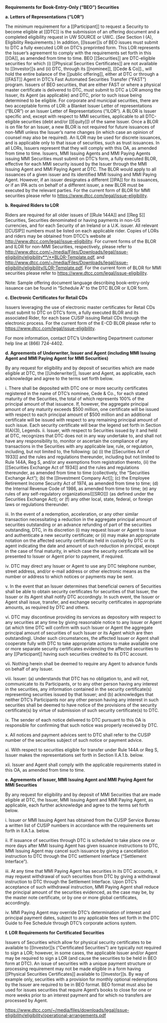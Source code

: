 **Requirements for Book-Entry-Only (“BEO”) Securities**

**a. Letters of Representations (“LOR”)**

The minimum requirement for a [[Participant]] to request a Security to become eligible at [[DTC]] is the submission of an offering document and a completed eligibility request in UW SOURCE or UWC. (_See_ Section I (A), Eligibility Requirements.) In addition, [[Issuer]]s of BEO issues must submit to DTC a fully executed LOR on DTC’s preprinted form. This LOR represents the Issuer’s agreement to comply with the requirements set forth in this [[OA]], as amended from time to time. BEO [[Securities]] are DTC-eligible securities for which (i) [[Physical Securities Certificates]] are not available to [[Investor]]s and (ii) DTC, through its [[nominee]], [[Cede & Co]]., will hold the entire balance of the [[public offering]], either at DTC or through a [[FAST]] Agent in DTC’s Fast Automated Securities Transfer (“FAST”) program. Issuers of BEO securities, that are either FAST or where a physical master certificate is delivered to DTC, must submit to DTC a LOR among the Issuer, its Agent (as applicable) and DTC, prior to such issue being determined to be eligible. For corporate and municipal securities, there are two acceptable forms of LOR: a Blanket Issuer Letter of representations (“BLOR”) or an Issuer Letter of Representations (“ILOR”). A BLOR is Issuer specific and, except with respect to MMI securities, applicable to all DTC-eligible securities (debt and/or [[Equity]]) of the same Issuer. Once a BLOR is on file for an Issuer, a new BLOR is not required for future issuances of non-MMI unless the Issuer’s name changes (in which case an opinion of counsel may also be required). An ILOR may be used for discrete issuances, and is applicable only to that issue of securities, such as trust issuances. In all LORs, Issuers represent that they will comply with this OA, as amended from time to time. Issuers, MMI Issuing Agents and MMI Paying Agents issuing MMI Securities must submit on DTC’s form, a fully executed BLOR, effective for each MMI security issued by the Issuer through the MMI Issuing Agent and MMI Paying Agent at DTC. The BLOR would apply to all issuances of a given issuer and its identified MMI Issuing and MMI Paying Agent. However, if an issuer designates a different [[IPA]] for its issuances, or if an IPA acts on behalf of a different issuer, a new BLOR must be executed by the relevant parties. For the current form of BLOR for MMI securities please refer to https://www.dtcc.com/legal/issue-eligibility.

**b. Required Riders to LOR**

Riders are required for all older issues of [[Rule 144A]] and [[Reg S]] Securities, Securities denominated or having payments in non-US currencies, and for each Security of an Ireland or a U.K. issuer. All relevant [[CUSIP]] numbers must be listed on each applicable rider. Copies of LORs and riders may be obtained from DTCC’s website at http://www.dtcc.com/legal/issue-eligibility. For current forms of the BLOR and ILOR for non-MMI Securities, respectively, please refer to http://www.dtcc.com/~/media/Files/Downloads/legal/issue-eligibility/eligibility**/**BLOR-Template.pdf, and http://www.dtcc.com/~/media/Files/Downloads/legal/issue-eligibility/eligibility/ILOR-Template.pdf. For the current form of BLOR for MMI securities please refer to https://www.dtcc.com/legal/issue-eligibility.

Note: Sample offering document language describing book-entry-only issuance can be found in “Schedule A” to the DTC BLOR or ILOR form.

**c. Electronic Certificates for Retail CDs**

Issuers leveraging the use of electronic master certificates for Retail CDs must submit to DTC on DTC’s form, a fully executed BLOR and its associated Rider, for each base CUSIP issuing Retail CDs through the electronic process. For the current form of the E-CD BLOR please refer to https://www.dtcc.com/legal/issue-eligibility.

For more information, contact DTC’s Underwriting Department customer help line at (866) 724-4402.

**d. Agreements of Underwriter, Issuer and Agent (including MMI Issuing Agent and MMI Paying Agent for MMI Securities)**

By any request for eligibility and by deposit of securities which are made eligible at DTC, the [[Underwriter]], Issuer and Agent, as applicable, each acknowledge and agree to the terms set forth below.

i. There shall be deposited with DTC one or more security certificates registered in the name of DTC’s nominee, Cede & Co., for each stated maturity of the Securities, the total of which represents 100% of the principal amount of that issuance. If, however, the aggregate principal amount of any maturity exceeds $500 million, one certificate will be issued with respect to each principal amount of $500 million and an additional certificate will be issued with respect to any remaining principal amount of such issue. Each security certificate will bear the legend set forth in Section II(A)(3), Legends.
ii. Issuer, with respect to Securities issued by it and held at DTC, recognizes that DTC does not in any way undertake to, and shall not have any responsibility to, monitor or ascertain the compliance of any transactions in the Securities with any applicable law, rule, or regulation, including, but not limited to, the following: (a) (i) the [[Securities Act of 1933]] and the rules and regulations thereunder, including but not limited to Rule 144A, Reg S, and/or any exemptions from registration thereto, (ii) the [[Securities Exchange Act of 1934]] and the rules and regulations thereunder, as amended from time to time (collectively, the “Securities Exchange Act”); (b) the [[Investment Company Act]]; (c) the Employee Retirement Income Security Act of 1974, as amended from time to time; (d) the Internal Revenue Code of 1986, as amended from time to time; (e) any rules of any self-regulatory organizations([[SRO]]) (as defined under the Securities Exchange Act); or (f) any other local, state, federal, or foreign laws or regulations thereunder.

iii. In the event of a redemption, acceleration, or any other similar transaction necessitating a reduction in the aggregate principal amount of securities outstanding or an advance refunding of part of the securities outstanding, DTC, in its discretion (i) may request Issuer or Agent to issue and authenticate a new security certificate; or (ii) may make an appropriate notation on the affected security certificate held in custody by DTC or its agent indicating the date and amount of such reduction in principal, except in the case of final maturity, in which case the security certificate will be presented to Issuer or Agent prior to payment, if required. 

iv. DTC may direct any Issuer or Agent to use any DTC telephone number, street address, and/or e-mail address or other electronic means as the number or address to which notices or payments may be sent.

v. In the event that an Issuer determines that beneficial owners of Securities shall be able to obtain security certificates for securities of that Issuer, the Issuer or its Agent shall notify DTC accordingly. In such event, the Issuer or Agent shall issue, transfer, and exchange security certificates in appropriate amounts, as required by DTC and others.

vi. DTC may discontinue providing its services as depository with respect to any securities at any time by giving reasonable notice to any Issuer or Agent (at which time DTC will confirm with such Issuer or Agent the aggregate principal amount of securities of such Issuer or its Agent which are then outstanding). Under such circumstances, the affected Issuer or Agent shall cooperate fully with DTC to take appropriate actions to make available one or more separate security certificates evidencing the affected securities to any [[Participant]] having such securities credited to its DTC account.

vii. Nothing herein shall be deemed to require any Agent to advance funds on behalf of any Issuer.

viii. Issuer: (a) understands that DTC has no obligation to, and will not, communicate to its Participants, or to any other person having any interest in the securities, any information contained in the security certificate(s) representing securities issued by that Issuer; and (b) acknowledges that neither DTC’s Participants nor any other person having any interest in such securities shall be deemed to have notice of the provisions of the security certificate(s) by virtue of submission of such security certificate(s) to DTC.

ix. The sender of each notice delivered to DTC pursuant to this OA is responsible for confirming that such notice was properly received by DTC.

x. All notices and payment advices sent to DTC shall refer to the CUSIP number of the securities subject of such notice or payment advice.

xi. With respect to securities eligible for transfer under Rule 144A or Reg S, Issuer makes the representations set forth in Section II.A.1.b. below.

xii. Issuer and Agent shall comply with the applicable requirements stated in this OA, as amended from time to time.

**e. Agreements of Issuer, MMI Issuing Agent and MMI Paying Agent for MMI Securities**

By any request for eligibility and by deposit of MMI Securities that are made eligible at DTC, the Issuer, MMI Issuing Agent and MMI Paying Agent, as applicable, each further acknowledge and agree to the terms set forth below.

i. Issuer or MMI Issuing Agent has obtained from the CUSIP Service Bureau a written list of CUSIP numbers in accordance with the requirements set forth in II.A.1.a. below.

ii. If issuance of securities through DTC is scheduled to take place one or more days after MMI Issuing Agent has given issuance instructions to DTC, MMI Issuing Agent may cancel such issuance by giving a cancellation instruction to DTC through the DTC settlement interface (“Settlement Interface”).

iii. At any time that MMI Paying Agent has securities in its DTC accounts, it may request withdrawal of such securities from DTC by giving a withdrawal instruction to DTC through the Settlement Interface. Upon DTC’s acceptance of such withdrawal instruction, MMI Paying Agent shall reduce the principal amount of the securities evidenced, as the case may be, by the master note certificate, or by one or more global certificates, accordingly.

iv. MMI Paying Agent may override DTC’s determination of interest and principal payment dates, subject to any applicable fees set forth in the DTC Guide to Fee Schedule through DTC’s corporate actions system.

**f. LOR Requirements for Certificated Securities**

Issuers of Securities which allow for physical security certificates to be available to [[Investor]]s (“Certificated Securities”) are typically not required to sign a LOR; however, in some cases, the applicable Issuer and/or Agent may be required to sign a LOR (and cause the securities to be held in BEO form at DTC).
An issue of securities with a unique payment structure or processing requirement may not be made eligible in a form having [[Physical Securities Certificates]] available to [[Investor]]s. By way of example only, securities with a provision for monthly optional redemptions by the Issuer are required to be in BEO format. BEO format must also be used for issues securities that require Agent’s books to close for one or more weeks prior to an interest payment and for which no transfers are processed by Agent.

https://www.dtcc.com/~/media/files/downloads/legal/issue-eligibility/eligibility/operational-arrangements.pdf